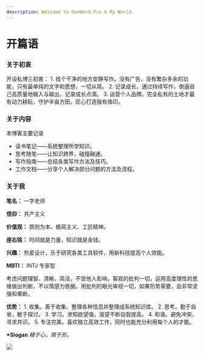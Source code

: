 ```yaml
---
description: Welcome to OneWord.Pro & My World.
---
```


# 开篇语

### 关于初衷

开设私博三初衷： 1. 找个干净的地方安静写作。没有广告，没有繁杂多余的功能，只有最单纯的文字和思想，一切从简。 2. 记录成长。通过持续写作，倒逼自己高质量地输入与输出，记录成长点滴。 3. 运营个人品牌。完全私有的土地才最有动力耕耘，守护半亩方田，匠心打造独有烙印。

### 关于内容

本博客主要记录

* 读书笔记——系统整理所学知识。
* 思考随笔——让知识跨界，碰撞融通。
* 写作指南——总结各类写作方法及技巧。
* 工作文档——分享个人解决部分问题的方法及流程。

### 关于我

**笔名：** 一字老师

**信仰：** 共产主义

**价值观：** 原则为本、极简主义、工匠精神。

**座右铭：** 时间就是力量，知识就是金钱。

**兴趣：** 热爱设计，乐于研究各类工具软件，用新科技提高个人效能。

**MBTI：** INTJ 专家型

考虑问题理智、清晰、简洁，不受他人影响，客观的批判一切，运用高度理性的思维做出判断，不以情感为依据。用批判的眼光审视一切，如果形势需要，会非常坚强和果断。

**优势：** 1. 收集。善于收集、整理各种信息并整理成系统知识库。 2. 思考。勤于自省，敏于探讨。 3. 学习。求知欲望强，渴望不断自我提高。 4. 和谐。避免冲突，寻求共识。 5. 专注完美。喜欢独立高效工作，同时也能充分利用每个人的才能。

**\*Slogan**  _精于心，简于形。_

![](http://oneword.oss-cn-hangzhou.aliyuncs.com/Namefoto/TIMEING-lite.png?x-oss-process=style/sise)

